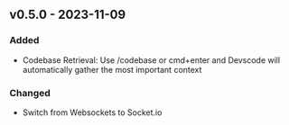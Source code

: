 ## v0.5.0 - 2023-11-09

### Added

- Codebase Retrieval: Use /codebase or cmd+enter and Devscode will automatically gather the most important context

### Changed

- Switch from Websockets to Socket.io
